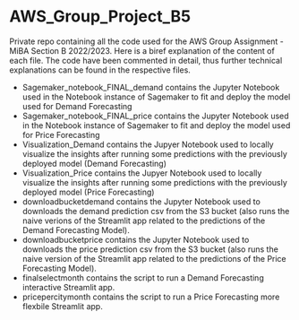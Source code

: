 # AWS_Group_Project_B5
Private repo containing all the code used for the AWS Group Assignment - MiBA Section B 2022/2023.
Here is a biref explanation of the content of each file. The code have been commented in detail, thus further technical explanations can be found in the respective files.

- Sagemaker_notebook_FINAL_demand contains the Jupyter Notebook used in the Notebook instance of Sagemaker to fit and deploy the model used for Demand Forecasting
- Sagemaker_notebook_FINAL_price contains the Jupyter Notebook used in the Notebook instance of Sagemaker to fit and deploy the model used for Price Forecasting
- Visualization_Demand contains the Jupyer Notebook used to locally visualize the insights after running some predictions with the previously deployed model (Demand Forecasting)
- Visualization_Price contains the Jupyer Notebook used to locally visualize the insights after running some predictions with the previously deployed model (Price Forecasting)
- downloadbucketdemand contains the Jupyter Notebook used to downloads the demand prediction csv from the S3 bucket (also runs the naive verions of the Streamlit app related to the predictions of the Demand Forecasting Model).
- downloadbucketprice contains the Jupyter Notebook used to downloads the price prediction csv from the S3 bucket (also runs the naive version of the Streamlit app related to the predictions of the Price Forecasting Model).
- finalselectmonth contains the script to run a Demand Forecasting interactive Streamlit app.
- pricepercitymonth contains the script to run a Price Forecasting more flexbile Streamlit app.
